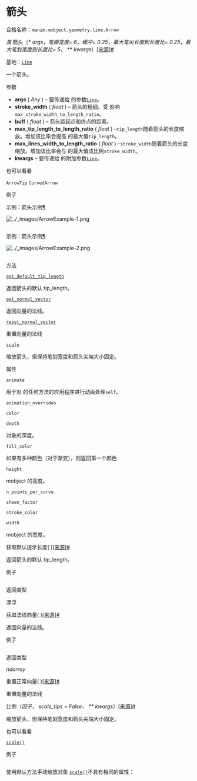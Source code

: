 # 箭头

合格名称：`manim.mobject.geometry.line.Arrow`

_类_ 箭头（_\* args_，_笔画宽度= 6_，_缓冲= 0.25_，_最大笔尖长度到长度比= 0.25_，_最大笔划宽度到长度比= 5_， _\*\* kwargs_）[\[来源\]](../_modules/manim/mobject/geometry/line.html#Arrow)[#](#manim.mobject.geometry.line.Arrow "此定义的固定链接")

基地：[`Line`](manim.mobject.geometry.line.Line.html#manim.mobject.geometry.line.Line "manim.mobject.geometry.line.Line")

一个箭头。

参数

- **args** ( _Any_ ) – 要传递给 的参数[`Line`](manim.mobject.geometry.line.Line.html#manim.mobject.geometry.line.Line "manim.mobject.geometry.line.Line")。
- **stroke_width** ( _float_ ) – 箭头的粗细。受 影响`max_stroke_width_to_length_ratio`。
- **buff** ( _float_ ) – 箭头距起点和终点的距离。
- **max_tip_length_to_length_ratio** ( _float_ ) –`tip_length`随着箭头的长度缩放。增加该比率会提高 的最大值`tip_length`。
- **max_lines_width_to_length_ratio** ( _float_ ) –`stroke_width`随着箭头的长度缩放。增加该比率会与 的最大值成比例`stroke_width`。
- **kwargs** – 要传递给 的附加参数[`Line`](manim.mobject.geometry.line.Line.html#manim.mobject.geometry.line.Line "manim.mobject.geometry.line.Line")。

也可以看看

`ArrowTip` `CurvedArrow`

例子

示例：箭头示例[¶](#arrowexample)

![../_images/ArrowExample-1.png](../_images/ArrowExample-1.png)


```py

```


示例：箭头示例[¶](#arrowexample)

![../_images/ArrowExample-2.png](../_images/ArrowExample-2.png)


```py

```


方法

[`get_default_tip_length`](#manim.mobject.geometry.line.Arrow.get_default_tip_length "manim.mobject.geometry.line.Arrow.get_default_tip_length")

返回箭头的默认 tip_length。

[`get_normal_vector`](#manim.mobject.geometry.line.Arrow.get_normal_vector "manim.mobject.geometry.line.Arrow.get_normal_vector")

返回向量的法线。

[`reset_normal_vector`](#manim.mobject.geometry.line.Arrow.reset_normal_vector "manim.mobject.geometry.line.Arrow.reset_normal_vector")

重置向量的法线

[`scale`](#manim.mobject.geometry.line.Arrow.scale "manim.mobject.geometry.line.Arrow.scale")

缩放箭头，但保持笔划宽度和箭头尖端大小固定。

属性

`animate`

用于对 的任何方法的应用程序进行动画处理`self`。

`animation_overrides`

`color`

`depth`

对象的深度。

`fill_color`

如果有多种颜色（对于渐变），则返回第一个颜色

`height`

mobject 的高度。

`n_points_per_curve`

`sheen_factor`

`stroke_color`

`width`

mobject 的宽度。

获取默认提示长度( )[\[来源\]](../_modules/manim/mobject/geometry/line.html#Arrow.get_default_tip_length)[#](#manim.mobject.geometry.line.Arrow.get_default_tip_length "此定义的固定链接")

返回箭头的默认 tip_length。

例子


```py

```


返回类型

漂浮

获取法线向量( )[\[来源\]](../_modules/manim/mobject/geometry/line.html#Arrow.get_normal_vector)[#](#manim.mobject.geometry.line.Arrow.get_normal_vector "此定义的固定链接")

返回向量的法线。

例子

```py

```


返回类型

_ndarray_

重置正常向量( )[\[来源\]](../_modules/manim/mobject/geometry/line.html#Arrow.reset_normal_vector)[#](#manim.mobject.geometry.line.Arrow.reset_normal_vector "此定义的固定链接")

重置向量的法线

比例（_因子_， _scale_tips = False_， _\*\* kwargs_）[\[来源\]](../_modules/manim/mobject/geometry/line.html#Arrow.scale)[#](#manim.mobject.geometry.line.Arrow.scale "此定义的固定链接")

缩放箭头，但保持笔划宽度和箭头尖端大小固定。

也可以看看

[`scale()`](manim.mobject.mobject.Mobject.html#manim.mobject.mobject.Mobject.scale "manim.mobject.mobject.Mobject.scale")

例子


```py

```


使用默认方法手动缩放对象 [`scale()`](manim.mobject.mobject.Mobject.html#manim.mobject.mobject.Mobject.scale "manim.mobject.mobject.Mobject.scale")不具有相同的属性：


```py

```

